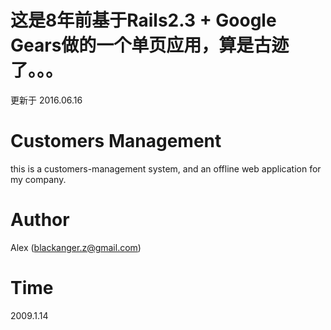# 这是8年前基于Rails2.3 + Google Gears做的一个单页应用，算是古迹了。。。 
更新于 2016.06.16
 
# Customers Management
this is a customers-management system, and an offline web application for my company. 

# Author
Alex (blackanger.z@gmail.com)

# Time
2009.1.14
